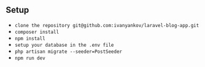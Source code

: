 ## Setup
- `clone the repository git@github.com:ivanyankov/laravel-blog-app.git`
- `composer install`
- `npm install`
- `setup your database in the .env file`
- `php artisan migrate --seeder=PostSeeder`
- `npm run dev`